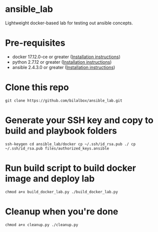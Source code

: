 # ansible_lab
Lightweight docker-based lab for testing out ansible concepts.


# Pre-requisites
* docker 17.12.0-ce or greater ([Installation instructions](https://docs.docker.com/install/))
* python 2.7.12 or greater ([Installation instructions](https://wiki.python.org/moin/BeginnersGuide/Download))
* ansible 2.4.3.0 or greater ([Installation instructions](http://docs.ansible.com/ansible/latest/intro_installation.html))


# Clone this repo
`
git clone https://github.com/bilalbox/ansible_lab.git
`

# Generate your SSH key and copy to build and playbook folders
`
ssh-keygen
cd ansible_lab/docker
cp ~/.ssh/id_rsa.pub ./
cp ~/.ssh/id_rsa.pub files/authorized_keys.ansible
`

# Run build script to build docker image and deploy lab
`
chmod a+x build_docker_lab.py
./build_docker_lab.py
`

# Cleanup when you're done
`
chmod a+x cleanup.py
./cleanup.py
`

